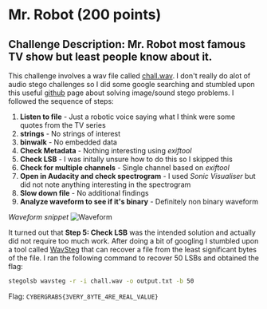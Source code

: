 # Mr. Robot (200 points)

## Challenge Description: Mr. Robot most famous TV show but least people know about it.


This challenge involves a wav file called [chall.wav](chall.wav). I don't really do alot of audio stego challenges so I did some google searching and stumbled upon this useful [github](https://github.com/x41x41x41/hackingpotato/blob/master/techniques/stenography.md) page about solving image/sound stego problems. I followed the sequence of steps: 

1. **Listen to file** - Just a robotic voice saying what I think were some quotes from the TV series 
2. **strings** - No strings of interest 
3. **binwalk** - No embedded data 
4. **Check Metadata** - Nothing interesting using *exiftool*
5. **Check LSB** - I was initally unsure how to do this so I skipped this 
6. **Check for multiple channels** - Single channel based on *exiftool*
7. **Open in Audacity and check spectrogram** - I used *Sonic Visualiser* but did not note anything interesting in the spectrogram 
8. **Slow down file** - No additional findings 
9. **Analyze waveform to see if it's binary** - Definitely non binary waveform

*Waveform snippet*
![Waveform](https://user-images.githubusercontent.com/71312079/152735832-725f4e0b-48c0-41d8-9572-3146bdd81657.png)

It turned out that **Step 5: Check LSB** was the intended solution and actually did not require too much work. After doing a bit of googling I stumbled upon a tool called [WavSteg](https://github.com/ragibson/Steganography#LSBSteg) that can recover a file from the least significant bytes of the file. I ran the following command to recover 50 LSBs and obtained the flag:

```bash
stegolsb wavsteg -r -i chall.wav -o output.txt -b 50
```

Flag: `CYBERGRABS{3VERY_8YTE_4RE_REAL_VALUE}`